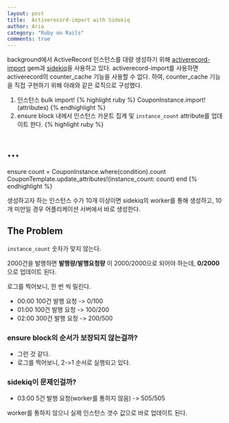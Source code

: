 ```yaml
---
layout: post
title:  Activerecord-import with Sidekiq
author: Aria
category: "Ruby on Rails"
comments: true
---
```


background에서 ActiveRecord 인스턴스를 대량 생성하기 위해 [activerecord-import](https://github.com/zdennis/activerecord-import) gem과 [sidekiq](https://github.com/mperham/sidekiq)을 사용하고 있다.
activerecord-import를 사용하면 activerecord의 counter_cache 기능을 사용할 수 없다. 하여,  counter_cache 기능을 직접 구현하기 위해 아래와 같은 로직으로 구성했다.

1. 인스턴스 bulk import!
{% highlight ruby %}
CouponInstance.import!(attributes)
{% endhighlight %}
2. ensure block 내에서 인스턴스 카운트 집계 및 `instance_count` attribute를 업데이트 한다.
{% highlight ruby %}
 # ...
ensure
  count = CouponInstance.where(condition).count
  CouponTemplate.update_attributes!(instance_count: count)
end
{% endhighlight %}

생성하고자 하는 인스턴스 수가 10개 이상이면 sidekiq의 worker를 통해 생성하고, 10개 미만일 경우 어플리케이션 서버에서 바로 생성한다.

## The Problem
`instance_count` 숫자가 맞지 않는다.

2000건을 발행하면 **발행량/발행요청량** 이 2000/2000으로 되어야 하는데, **0/2000** 으로 업데이트 된다.

로그를 찍어보니, 한 번 씩 밀린다.

- 00:00 100건 발행 요청 -> 0/100
- 01:00 100건 발행 요청 -> 100/200
- 02:00 300건 발행 요청 -> 200/500

### ensure block의 순서가 보장되지 않는걸까?
- 그런 것 같다.
- 로그를 찍어보니, 2->1 순서로 실행되고 있다.

### sidekiq이 문제인걸까?
- 03:00 5건 발행 요청(worker를 통하지 않음) -> 505/505

worker를 통하지 않으니 실제 인스턴스 갯수 값으로 바로 업데이트 된다.
